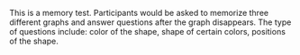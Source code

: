 This is a memory test. Participants would be asked to memorize three different graphs and answer questions after the graph disappears. The type of questions include: color of the shape, shape of certain colors, positions of the shape.
